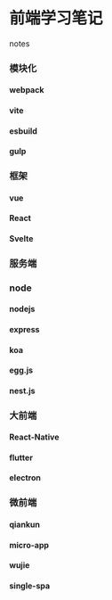# 前端学习笔记
notes
### 模块化
#### webpack
#### vite
#### esbuild
#### gulp
### 框架
#### vue
#### React
#### Svelte
### 服务端
### node
#### nodejs
#### express
#### koa
#### egg.js
#### nest.js
### 大前端 
#### React-Native
#### flutter
#### electron
### 微前端
#### qiankun
#### micro-app
#### wujie
#### single-spa
####
